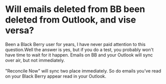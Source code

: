 # Will emails deleted from BB been deleted from Outlook, and vise versa?


Been a Black Berry user for years, I have never paid attention to this question.Well the answer is yes, but if you do a test, you probably won't have time to wait for it happen. Emails on BB and your Outlook will sync over air, but not immediately.<br /><br />"Reconcile Now" will sync two place immediately. So do emails you’ve read on your Black Berry appear read in your Outlook. 

